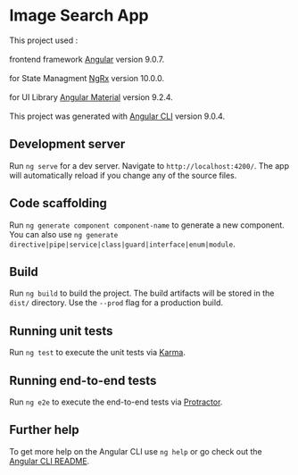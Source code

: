 # Image Search App 

This project used : <br />  
                    frontend framework [Angular](https://angular.io/) version 9.0.7. <br />  
                    for State Managment [NgRx](https://ngrx.io/) version 10.0.0. <br />  
                    for UI Library [Angular Material](https://material.angular.io/) version 9.2.4. <br />  
This project was generated with [Angular CLI](https://github.com/angular/angular-cli) version 9.0.4.



## Development server

Run `ng serve` for a dev server. Navigate to `http://localhost:4200/`. The app will automatically reload if you change any of the source files.

## Code scaffolding

Run `ng generate component component-name` to generate a new component. You can also use `ng generate directive|pipe|service|class|guard|interface|enum|module`.

## Build

Run `ng build` to build the project. The build artifacts will be stored in the `dist/` directory. Use the `--prod` flag for a production build.

## Running unit tests

Run `ng test` to execute the unit tests via [Karma](https://karma-runner.github.io).

## Running end-to-end tests

Run `ng e2e` to execute the end-to-end tests via [Protractor](http://www.protractortest.org/).

## Further help

To get more help on the Angular CLI use `ng help` or go check out the [Angular CLI README](https://github.com/angular/angular-cli/blob/master/README.md).
